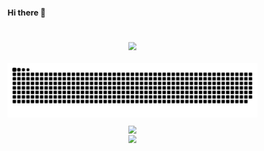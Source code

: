 ### Hi there 👋
<h1 align="center"> <img src="https://readme-typing-svg.herokuapp.com/?lines=console.log(%22Hello%2C%20World!%22);今天也要加油哦!&center=true&size=27&color=orange"> </h1>

![snake](https://raw.githubusercontent.com/chumen-Lu/chumen-Lu/output/github-contribution-grid-snake.svg)

<div align="center"> <img src="https://visitor-badge.glitch.me/badge?page_id=chumen-Lu" /> </div>

<div align="center"> <img src="https://activity-graph.herokuapp.com/graph?username=chumen-Lu&theme=xcode" /> </div>



<!--
**chumen-Lu/chumen-Lu** is a ✨ _special_ ✨ repository because its `README.md` (this file) appears on your GitHub profile.

Here are some ideas to get you started:

- 🔭 I’m currently working on ...
- 🌱 I’m currently learning ...
- 👯 I’m looking to collaborate on ...
- 🤔 I’m looking for help with ...
- 💬 Ask me about ...
- 📫 How to reach me: ...
- 😄 Pronouns: ...
- ⚡ Fun fact: ...
-->
